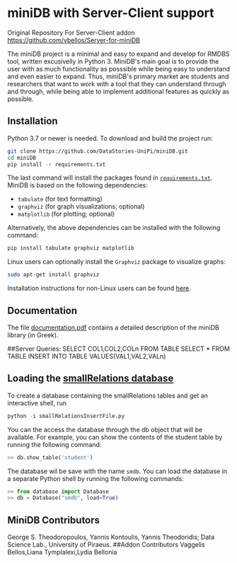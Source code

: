 # miniDB with Server-Client support

Original Repository For Server-Client addon https://github.com/vbellos/Server-for-miniDB

The miniDB project is a minimal and easy to expand and develop for RMDBS tool, written excusivelly in Python 3. MiniDB's main goal is to provide the user with as much functionality as posssible while being easy to understand and even easier to expand. Thus, miniDB's primary market are students and researchers that want to work with a tool that they can understand through and through, while being able to implement additional features as quickly as possible.

## Installation

Python 3.7 or newer is needed. To download and build the project run:

```bash
git clone https://github.com/DataStories-UniPi/miniDB.git
cd miniDB
pip install -r requirements.txt
```

The last command will install the packages found in [`requirements.txt`](https://github.com/DataStories-UniPi/miniDB/blob/master/requirements.txt). MiniDB is based on the following dependencies:
* `tabulate` (for text formatting)
* `graphviz` (for graph visualizations; optional)
* `matplotlib` (for plotting; optional)

Alternatively, the above dependencies can be installed with the following command:
```python
pip install tabulate graphviz matplotlib
```

Linux users can optionally install the `Graphviz` package to visualize graphs:
```bash
sudo apt-get install graphviz
```
Installation instructions for non-Linux users can be found [here](https://graphviz.org/download/).

## Documentation

The file [documentation.pdf](documentation.pdf) contains a detailed description of the miniDB library (in Greek).

##Server Queries:
SELECT COL1,COL2,COLn FROM TABLE
SELECT * FROM TABLE
INSERT INTO TABLE VALUES(VAL1,VAL2,VALn)

## Loading the [smallRelations database](https://www.db-book.com/db6/lab-dir/sample_tables-dir/index.html)

To create a database containing the smallRelations tables and get an interactive shell, run
``` Python
python -i smallRelationsInsertFile.py
```
You can the access the database through the db object that will be available. For example, you can show the contents of the student table by running the following command:
```python
>> db.show_table('student')
```
The database wil be save with the name `smdb`. You can load the database in a separate Python shell by running the following commands:
```python
>> from database import Database
>> db = Database("smdb", load=True)
```




## MiniDB Contributors
George S. Theodoropoulos, Yannis Kontoulis, Yannis Theodoridis; Data Science Lab., University of Piraeus.
##Addon Contributors
Vaggelis Bellos,Liana Tymplalexi,Lydia Bellonia
